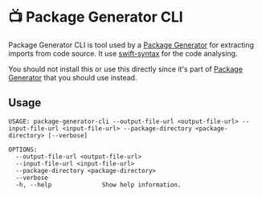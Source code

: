 # 📺 Package Generator CLI

Package Generator CLI is tool used by a [Package Generator](https://github.com/mackoj/PackageGeneratorPlugin) for extracting imports from code source. It use [swift-syntax](https://github.com/apple/swift-syntax.git) for the code analysing.

You should not install this or use this directly since it's part of [Package Generator](https://github.com/mackoj/PackageGeneratorPlugin) that you should use instead.

## Usage

```
USAGE: package-generator-cli --output-file-url <output-file-url> --input-file-url <input-file-url> --package-directory <package-directory> [--verbose]

OPTIONS:
  --output-file-url <output-file-url>
  --input-file-url <input-file-url>
  --package-directory <package-directory>
  --verbose
  -h, --help              Show help information.
```
